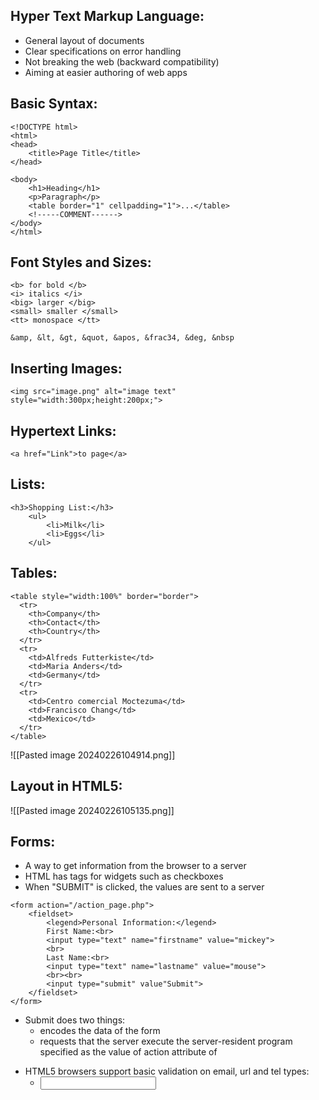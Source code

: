## Hyper Text Markup Language:
- General layout of documents
- Clear specifications on error handling
- Not breaking the web (backward compatibility)
- Aiming at easier authoring of web apps

## Basic Syntax:
```
<!DOCTYPE html>
<html>
<head>
	<title>Page Title</title>
</head>

<body>
	<h1>Heading</h1>
	<p>Paragraph</p>
	<table border="1" cellpadding="1">...</table>
	<!-----COMMENT------>
</body>
</html>
```

## Font Styles and Sizes:
```
<b> for bold </b>
<i> italics </i>
<big> larger </big>
<small> smaller </small>
<tt> monospace </tt>

&amp, &lt, &gt, &quot, &apos, &frac34, &deg, &nbsp
```

## Inserting Images:
```
<img src="image.png" alt="image text" style="width:300px;height:200px;">
```

## Hypertext Links:
`<a href="Link">to page</a>`

## Lists:
```
<h3>Shopping List:</h3>
	<ul>
		<li>Milk</li>
		<li>Eggs</li>
	</ul>
```

## Tables:
```
<table style="width:100%" border="border">  
  <tr>  
    <th>Company</th>  
    <th>Contact</th>  
    <th>Country</th>  
  </tr>  
  <tr>  
    <td>Alfreds Futterkiste</td>  
    <td>Maria Anders</td>  
    <td>Germany</td>  
  </tr>  
  <tr>  
    <td>Centro comercial Moctezuma</td>  
    <td>Francisco Chang</td>  
    <td>Mexico</td>  
  </tr>  
</table>
```
![[Pasted image 20240226104914.png]]

## Layout in HTML5:
![[Pasted image 20240226105135.png]]

## Forms:
- A way to get information from the browser to a server
- HTML has tags for widgets such as checkboxes
- When "SUBMIT" is clicked, the values are sent to a server
```
<form action="/action_page.php">
	<fieldset>
		<legend>Personal Information:</legend>
		First Name:<br>
		<input type="text" name="firstname" value="mickey">
		<br>
		Last Name:<br>
		<input type="text" name="lastname" value="mouse">
		<br><br>
		<input type="submit" value"Submit">
	</fieldset>
</form>
```
- Submit does two things:
	- encodes the data of the form
	- requests that the server execute the server-resident program specified as the value of action attribute of <form>
- HTML5 browsers support basic validation on email, url and tel types:
	- <input id="phone" name="phone" pattern="\d{8}" type="tel">